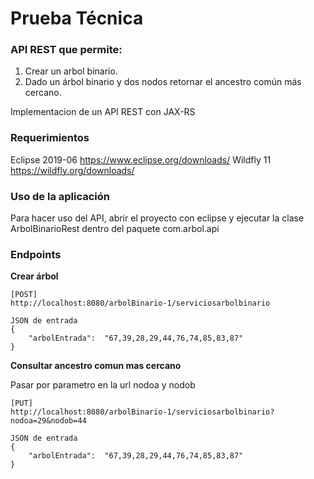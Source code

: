 # Prueba Técnica

### API REST que permite:

1. Crear un arbol binario.
2. Dado un árbol binario y dos nodos retornar el ancestro común más cercano.

Implementacion de un API REST con JAX-RS


### Requerimientos

Eclipse 2019-06 https://www.eclipse.org/downloads/
Wildfly 11 https://wildfly.org/downloads/


### Uso de la aplicación

Para hacer uso del API, abrir el proyecto con eclipse y ejecutar la clase ArbolBinarioRest dentro del paquete com.arbol.api 


### Endpoints

**Crear árbol**

	[POST]
	http://localhost:8080/arbolBinario-1/serviciosarbolbinario
	
	JSON de entrada
	{
		"arbolEntrada":  "67,39,28,29,44,76,74,85,83,87"
    }


**Consultar ancestro comun mas cercano**

Pasar por parametro en la url nodoa y nodob

	[PUT]
	http://localhost:8080/arbolBinario-1/serviciosarbolbinario?nodoa=29&nodob=44
	
	JSON de entrada
	{
		"arbolEntrada":  "67,39,28,29,44,76,74,85,83,87"
    }